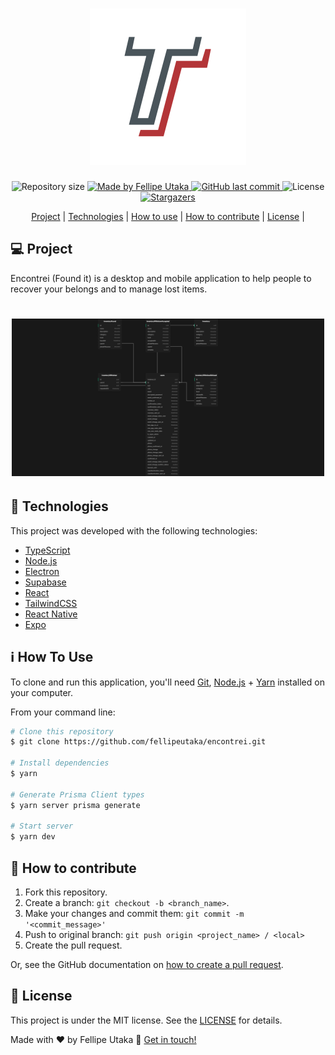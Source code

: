 <h1 align="center">
    <img alt="Encontrei logo" title="#Encontrei" src=".github/logo.svg" width="250px" />
</h1>

<p align="center">
  <img alt="Repository size" src="https://img.shields.io/github/repo-size/fellipeutaka/encontrei">

<a href="https://www.linkedin.com/in/fellipeutaka/">
    <img alt="Made by Fellipe Utaka" src="https://img.shields.io/badge/made%20by-Fellipe%20Utaka-%2304D361">
</a>

<a href="https://github.com/fellipeutaka/encontrei/commits/master">
    <img alt="GitHub last commit" src="https://img.shields.io/github/last-commit/fellipeutaka/encontrei">
</a>

<img alt="License" src="https://img.shields.io/badge/license-MIT-brightgreen">
   <a href="https://github.com/fellipeutaka/encontrei/stargazers">
    <img alt="Stargazers" src="https://img.shields.io/github/stars/fellipeutaka/encontrei?style=social">
  </a>
</p>
<p align="center">
  <a href="#-project">Project</a>   |   
  <a href="#rocket-Technologies">Technologies</a>   |   
  <a href="#-how-to-use">How to use</a>   |   
  <a href="#-how-to-contribute">How to contribute</a>   |   
  <a href="#memo-license">License</a>   |   
</p>

## 💻 Project

Encontrei (Found it) is a desktop and mobile application to help people to recover your belongs and to manage lost items.

<h1 align="center">
    <img alt="ERD" title="ERD" src=".github/schema.png" width="500px" />
</h1>

## 🚀 Technologies

This project was developed with the following technologies:

- [TypeScript][ts]
- [Node.js][node]
- [Electron][electron]
- [Supabase][supabase]
- [React][react]
- [TailwindCSS][tailwind]
- [React Native][rn]
- [Expo][expo]

## ℹ️ How To Use

To clone and run this application, you'll need [Git][git], [Node.js][node] + [Yarn][yarn] installed on your computer.

From your command line:

```bash
# Clone this repository
$ git clone https://github.com/fellipeutaka/encontrei.git

# Install dependencies
$ yarn

# Generate Prisma Client types
$ yarn server prisma generate

# Start server
$ yarn dev
```

## 🤔 How to contribute

1. Fork this repository.
2. Create a branch: `git checkout -b <branch_name>`.
3. Make your changes and commit them: `git commit -m '<commit_message>'`
4. Push to original branch: `git push origin <project_name> / <local>`
5. Create the pull request.

Or, see the GitHub documentation on [how to create a pull request](https://help.github.com/en/github/collaborating-with-issues-and-pull-requests/creating-a-pull-request).

## 📝 License

This project is under the MIT license. See the [LICENSE](https://github.com/fellipeutaka/encontrei/blob/master/LICENSE) for details.

Made with ♥ by Fellipe Utaka 👋 [Get in touch!](https://www.linkedin.com/in/fellipeutaka/)

[figma]: https://www.figma.com/file/kwLAEZmyDB2NuvMNi87XGF/Bol%C3%A3o-da-Copa-(Community)
[node]: https://nodejs.org/
[supabase]: https://supabase.com/
[electron]: https://www.electronjs.org/
[ts]: https://www.typescriptlang.org/
[expo]: https://expo.dev/
[react]: https://reactjs.org
[tailwind]: https://tailwindcss.com/
[rn]: https://reactnative.dev/
[yarn]: https://yarnpkg.com/
[git]: https://git-scm.com
